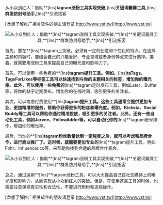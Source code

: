 从小众到红人：借助**[Ins]**tagram涨粉工具实现突破,**[Ins]**关键词霸屏工具,**[Ins]**群发防封号助手,**[Ins]**引流拓客

[😍想了解推广相关软件的朋友请登录 http://www.vst.tw](http://www.vst.tw)

 <center><img src="https://vst.tw/MP4/tuiguang/png/5.png" alt="从小众到红人：借助**[Ins]**tagram涨粉工具实现突破,**[Ins]**关键词霸屏工具,**[Ins]**群发防封号助手,**[Ins]**引流拓客"></center>

首先，要在**[Ins]**tagram上突破，必须有一定的创意和个性化的特点。在选择主题和内容时，要结合自己的兴趣爱好、专业领域或者身份特点来进行选择。接着，就需要用涨粉工具来提高自己的曝光度和影响力了。

首先，可以使用一些免费的**[Ins]**tagram提升工具。例如，**[Ins]**taTags、TagsForLikes等标签工具可以快速找到与你的主题相关的标签，增加你的曝光率。此外，可以使用一些免费的**[Ins]**tagram定时发布工具，例如Later、Buffer等，将你的帖子定期发布，增加你的在线时间，吸引更多的关注者。

其次，可以考虑付费使用**[Ins]**tagram提升工具。这些工具通常会提供更加专业、更加精准的服务，帮助你获得更多的粉丝和曝光度。例如，Kicksta、Social Buddy等工具可以帮助你通过精准投放，吸引更多的关注者。此外，还有一些自动化工具，例如Jarvee、FollowAdder等，可以自动化你的**[Ins]**tagram账号操作，增加你的曝光率。

最后，当你的**[Ins]**tagram粉丝数量达到一定程度之后，就可以考虑和品牌合作，进行商业推广了。这时候，就需要更加专业的**[Ins]**tagram提升工具，例如Fohr、Influencer.co等，来帮助你找到合适的品牌合作机会。

 <center><img src="https://vst.tw/MP4/tuiguang/png/7.png" alt="从小众到红人：借助**[Ins]**tagram涨粉工具实现突破,**[Ins]**关键词霸屏工具,**[Ins]**群发防封号助手,**[Ins]**引流拓客"></center>

总之，通过运用**[Ins]**tagram涨粉工具，可以大大提高自己在社交媒体上的曝光度和影响力，从而实现从小众到红人的突破。但是，在使用这些工具的时候，也需要注意保持真实性和合法性，不要进行刷粉和违规操作。

[😍想了解推广相关软件的朋友请登录 http://www.vst.tw](http://www.vst.tw)




